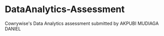 # DataAnalytics-Assessment
Cowrywise's Data Analytics assessment submitted by AKPUBI MUDIAGA DANIEL
